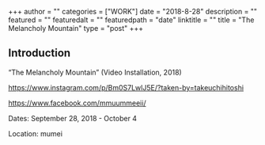 +++
author = ""
categories = ["WORK"]
date = "2018-8-28"
description = ""
featured = ""
featuredalt = ""
featuredpath = "date"
linktitle = ""
title = "The Melancholy Mountain"
type = "post"
+++

## Introduction

“The Melancholy Mountain” (Video Installation, 2018)

https://www.instagram.com/p/Bm0S7LwlJ5E/?taken-by=takeuchihitoshi

https://www.facebook.com/mmuummeeii/

Dates: September 28, 2018 - October 4

Location: mumei

